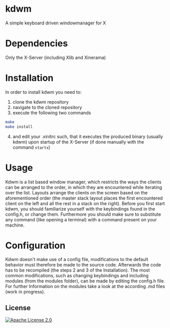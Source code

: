 # kdwm

A simple keyboard driven windowmanager for X

# Dependencies

Only the X-Server (including Xlib and Xinerama)

# Installation

In order to install kdwm you need to:

1. clone the kdwm repository
2. navigate to the cloned repository
3. execute the following two commands

```bash
make
make install
```

4. and edit your .xinitrc such, that it executes the produced binary (usually kdwm) upon startup of the X-Server (if done manually with the command `startx`)

# Usage

Kdwm is a list based window manager, which restricts the ways the clients can be arranged to the order, in which they are encountered while iterating over the list.
Layouts arrange the clients on the screen based on the aforementioned order (the master stack layout places the first encountered client on the left and all the rest in a stack on the right).
Before you first start kdwm, you should familiarize yourself with the keybindings found in the config.h, or change them.
Furthermore you should make sure to substitute any command (like opening a terminal) with a command present on your machine.

# Configuration

Kdwm doesn't make use of a config file, modifications to the default behavior must therefore be made to the source code. 
Afterwards the code has to be recompiled (the steps 2 and 3 of the Installation). 
The most common modifications, such as changing keybindings and including modules (from the modules folder), can be made by editing the config.h file.
For further Information on the modules take a look at the according .md files (work in progress).

## License

[![Apache License 2.0](https://img.shields.io/badge/License-Apache_2.0-blue.svg)](LICENSE)

